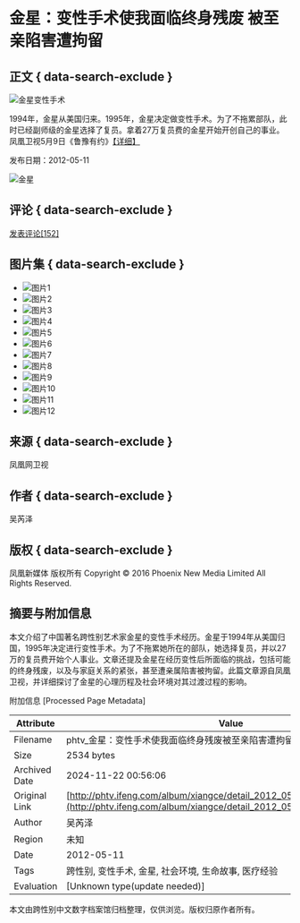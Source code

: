 # 金星：变性手术使我面临终身残废 被至亲陷害遭拘留

## 正文 { data-search-exclude }


![金星变性手术](https://dolphin.deliver.ifeng.com/c?z=ifeng&la=0&si=2&ci=23&cg=22&c=29&or=232&l=715&bg=715&b=713&u=https://y0.ifengimg.com/34c4a1d78882290c/2012/0528/1x1.gif)

1994年，金星从美国归来。1995年，金星决定做变性手术。为了不拖累部队，此时已经副师级的金星选择了复员。拿着27万复员费的金星开始开创自己的事业。凤凰卫视5月9日《鲁豫有约》[【详细】](http://phtv.ifeng.com/program/lyyy/detail_2012_05/10/14439861_0.shtml)

发布日期：2012-05-11

![金星](http://y1.ifengimg.com/b53fdc13cc092fd3/2012/0511/rdn_4fac68aed168c.jpg)

## 评论 { data-search-exclude }
[发表评论\[152\]](http://comment.ifeng.com/view.php?chId=12696&docId=14464037&docName=%E9%87%91%E6%98%9F%EF%BC%9A%E5%8F%98%E6%80%A7%E6%89%8B%E6%9C%AF%E4%BD%BF%E6%88%91%E9%9D%A2%E4%B8%B4%E7%BB%88%E8%BA%AB%E6%AE%8B%E5%BA%9F%20%E8%A2%AB%E8%87%B3%E4%BA%B2%E9%99%B7%E5%AE%B3%E9%81%AD%E6%8B%98%E7%95%99&docUrl=http%3A%2F%2Fphtv.ifeng.com%2Falbum%2Fdetail_2012_05%2F11%2F14464037_0.shtml&skey=2d73aa)

## 图片集 { data-search-exclude }
- ![图片1](http://y3.ifengimg.com/f04c9b92453d105f/2012/0511/xes_9febea34218056b7462995ed740d998e.jpg)
- ![图片2](http://y2.ifengimg.com/f04c9b92453d105f/2012/0511/xes_0fc6331a0a48f4010435ddbee68fb89e.jpg)
- ![图片3](http://y3.ifengimg.com/f04c9b92453d105f/2012/0511/xes_a968c8ef789871c16cd5bd918a8b98aa.jpg)
- ![图片4](http://y0.ifengimg.com/f04c9b92453d105f/2012/0511/xes_286834283fea8b4a1535547c57bae2cd.jpg)
- ![图片5](http://y0.ifengimg.com/f04c9b92453d105f/2012/0511/xes_0f4276460ba89fa967d70f156bff15e5.jpg)
- ![图片6](http://y0.ifengimg.com/f04c9b92453d105f/2012/0511/xes_4494f5c6a40519f83af4a66cbc6dafcf.jpg)
- ![图片7](http://y0.ifengimg.com/f04c9b92453d105f/2012/0511/xes_ba21346a28f346071b50044c9b80e710.jpg)
- ![图片8](http://y3.ifengimg.com/f04c9b92453d105f/2012/0511/xes_611e2cb52d19891e7769a6c2c4ebeebc.jpg)
- ![图片9](http://y3.ifengimg.com/f04c9b92453d105f/2012/0511/xes_048bb66e66582e22dfc6261352507221.jpg)
- ![图片10](http://y3.ifengimg.com/f04c9b92453d105f/2012/0511/xes_4e1be92dab39d7d143b9808cb2ac4298.jpg)
- ![图片11](http://y0.ifengimg.com/f04c9b92453d105f/2012/0511/xes_e0106fb6ff8e6ef751a497e925bed95d.jpg)
- ![图片12](http://y1.ifengimg.com/f04c9b92453d105f/2012/0511/xes_d62cc1ebe24b75a906174ccc40375162.jpg)

## 来源 { data-search-exclude }
凤凰网卫视

## 作者 { data-search-exclude }
吴芮泽

## 版权 { data-search-exclude }
凤凰新媒体 版权所有 Copyright © 2016 Phoenix New Media Limited All Rights Reserved.

## 摘要与附加信息

<!-- tcd_abstract -->
本文介绍了中国著名跨性别艺术家金星的变性手术经历。金星于1994年从美国归国，1995年决定进行变性手术。为了不拖累她所在的部队，她选择复员，并以27万的复员费开始个人事业。文章还提及金星在经历变性后所面临的挑战，包括可能的终身残废，以及与家庭关系的紧张，甚至遭亲属陷害被拘留。此篇文章源自凤凰卫视，并详细探讨了金星的心理历程及社会环境对其过渡过程的影响。
<!-- tcd_abstract_end -->

附加信息 [Processed Page Metadata]

| Attribute       | Value                                  |
|-----------------|----------------------------------------|
| Filename        | phtv_金星：变性手术使我面临终身残废被至亲陷害遭拘留_-_凤凰卫视.md                             |
| Size            | 2534 bytes                           |
| Archived Date   | 2024-11-22 00:56:06                             |
| Original Link   | [http://phtv.ifeng.com/album/xiangce/detail_2012_05/11/14464037_9.shtml](http://phtv.ifeng.com/album/xiangce/detail_2012_05/11/14464037_9.shtml)                       |
| Author          | 吴芮泽                               |
| Region          | 未知                               |
| Date            | 2012-05-11                                 |
| Tags            | 跨性别, 变性手术, 金星, 社会环境, 生命故事, 医疗经验                                 |
| Evaluation            | [Unknown type(update needed)]                                 |
<!-- tcd_table_end -->

本文由跨性别中文数字档案馆归档整理，仅供浏览。版权归原作者所有。
